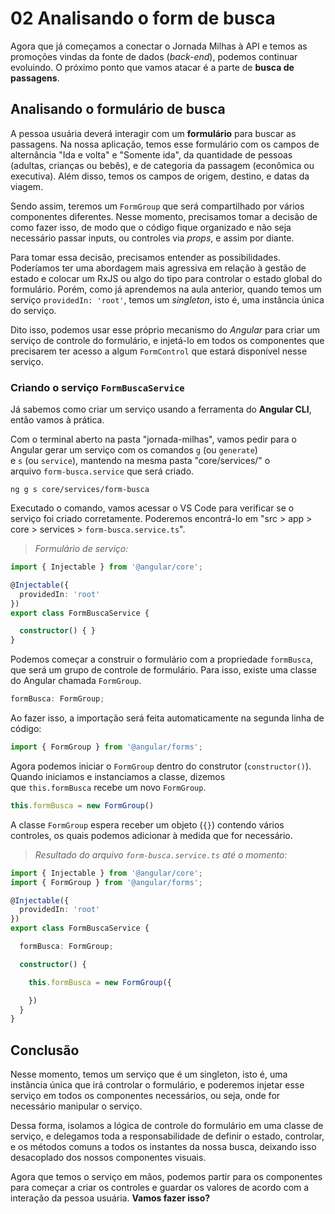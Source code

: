 # 02 Analisando o form de busca

Agora que já começamos a conectar o Jornada Milhas à API e temos as promoções vindas da fonte de dados (_back-end_), podemos continuar evoluindo. O próximo ponto que vamos atacar é a parte de **busca de passagens**.

## Analisando o formulário de busca

A pessoa usuária deverá interagir com um **formulário** para buscar as passagens. Na nossa aplicação, temos esse formulário com os campos de alternância "Ida e volta" e "Somente ida", da quantidade de pessoas (adultas, crianças ou bebês), e de categoria da passagem (econômica ou executiva). Além disso, temos os campos de origem, destino, e datas da viagem.

Sendo assim, teremos um `FormGroup` que será compartilhado por vários componentes diferentes. Nesse momento, precisamos tomar a decisão de como fazer isso, de modo que o código fique organizado e não seja necessário passar inputs, ou controles via _props_, e assim por diante.

Para tomar essa decisão, precisamos entender as possibilidades. Poderíamos ter uma abordagem mais agressiva em relação à gestão de estado e colocar um RxJS ou algo do tipo para controlar o estado global do formulário. Porém, como já aprendemos na aula anterior, quando temos um serviço `providedIn: 'root'`, temos um _singleton_, isto é, uma instância única do serviço.

Dito isso, podemos usar esse próprio mecanismo do _Angular_ para criar um serviço de controle do formulário, e injetá-lo em todos os componentes que precisarem ter acesso a algum `FormControl` que estará disponível nesse serviço.

### Criando o serviço `FormBuscaService`

Já sabemos como criar um serviço usando a ferramenta do **Angular CLI**, então vamos à prática.

Com o terminal aberto na pasta "jornada-milhas", vamos pedir para o Angular gerar um serviço com os comandos `g` (ou `generate`) e `s` (ou `service`), mantendo na mesma pasta "core/services/" o arquivo `form-busca.service` que será criado.

```console
ng g s core/services/form-busca
```

Executado o comando, vamos acessar o VS Code para verificar se o serviço foi criado corretamente. Poderemos encontrá-lo em "src > app > core > services > `form-busca.service.ts`".

> _Formulário de serviço:_

```ts
import { Injectable } from '@angular/core';

@Injectable({
  providedIn: 'root'
})
export class FormBuscaService {

  constructor() { }
}
```

Podemos começar a construir o formulário com a propriedade `formBusca`, que será um grupo de controle de formulário. Para isso, existe uma classe do Angular chamada `FormGroup`.

```ts
formBusca: FormGroup;
```

Ao fazer isso, a importação será feita automaticamente na segunda linha de código:

```ts
import { FormGroup } from '@angular/forms';
```

Agora podemos iniciar o `FormGroup` dentro do construtor (`constructor()`). Quando iniciamos e instanciamos a classe, dizemos que `this.formBusca` recebe um novo `FormGroup`.

```ts
this.formBusca = new FormGroup()
```

A classe `FormGroup` espera receber um objeto (`{}`) contendo vários controles, os quais podemos adicionar à medida que for necessário.

> _Resultado do arquivo `form-busca.service.ts` até o momento:_

```ts
import { Injectable } from '@angular/core';
import { FormGroup } from '@angular/forms';

@Injectable({
  providedIn: 'root'
})
export class FormBuscaService {

  formBusca: FormGroup;

  constructor() { 

    this.formBusca = new FormGroup({

    })
  }
}
```

## Conclusão

Nesse momento, temos um serviço que é um singleton, isto é, uma instância única que irá controlar o formulário, e poderemos injetar esse serviço em todos os componentes necessários, ou seja, onde for necessário manipular o serviço.

Dessa forma, isolamos a lógica de controle do formulário em uma classe de serviço, e delegamos toda a responsabilidade de definir o estado, controlar, e os métodos comuns a todos os instantes da nossa busca, deixando isso desacoplado dos nossos componentes visuais.

Agora que temos o serviço em mãos, podemos partir para os componentes para começar a criar os controles e guardar os valores de acordo com a interação da pessoa usuária. **Vamos fazer isso?**
